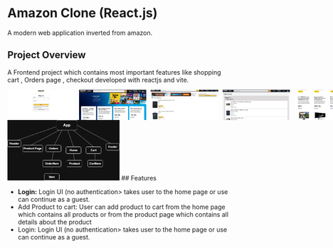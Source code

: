 # Amazon Clone (React.js)
A modern web application inverted from amazon.
## Project Overview
A Frontend project which contains most important features like shopping cart , Orders page , checkout developed with reactjs and vite.
<div style = "display:flex; gap:10px;">
  <img src="login.amazon.PNG" alt="login Screenshot" width="30%" height = "auto">
  <img src="home.amazon.PNG" alt="home Screenshot" width="30%" height = "auto">
  <img src="cart.amazon.PNG" alt="cart Screenshot" width="30%" height = "auto">
  <img src="orders.amazon.PNG" alt="orders Screenshot" width="30%" height = "auto">
  <img src="products.amazon.PNG" alt="products Screenshot" width="30%" height = "auto">
  <img src="product.amazon.PNG" alt="product Screenshot" width="30%" height = "auto">
</div>
<img src="component.drawio.png" alt="product Screenshot" width="50%" height = "auto">
## Features
<ul>
  <li><span style="font-weight:bold;">Login:</span> Login UI (no authentication> takes user to the home page or use can continue as a guest.</li>
  <li><span>Add Product to cart:</span> User can add product to cart from the home page which contains all products or from the product page which contains all details about the product</li>
  <li><span>Login:</span> Login UI (no authentication> takes user to the home page or use can continue as a guest.</li>

</ul>
